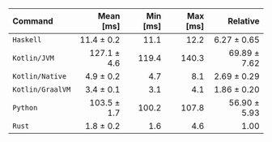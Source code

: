 | Command | Mean [ms] | Min [ms] | Max [ms] | Relative |
|:---|---:|---:|---:|---:|
| `Haskell` | 11.4 ± 0.2 | 11.1 | 12.2 | 6.27 ± 0.65 |
| `Kotlin/JVM` | 127.1 ± 4.6 | 119.4 | 140.3 | 69.89 ± 7.62 |
| `Kotlin/Native` | 4.9 ± 0.2 | 4.7 | 8.1 | 2.69 ± 0.29 |
| `Kotlin/GraalVM` | 3.4 ± 0.1 | 3.1 | 4.1 | 1.86 ± 0.20 |
| `Python` | 103.5 ± 1.7 | 100.2 | 107.8 | 56.90 ± 5.93 |
| `Rust` | 1.8 ± 0.2 | 1.6 | 4.6 | 1.00 |
